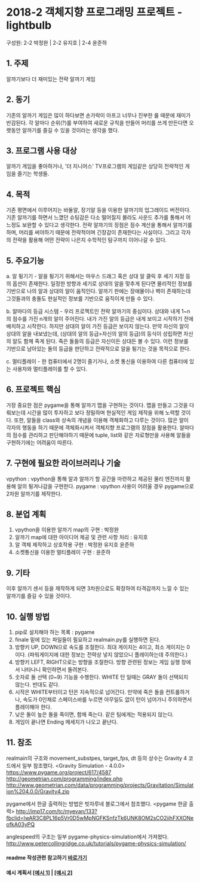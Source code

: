 # 2018-2 객체지향 프로그래밍 프로젝트 - **lightbulb**
구성원: 2-2 박정완 | 2-2 유지호 | 2-4 윤준하

## 1. 주제
알까기보다 더 재미있는 전략 알까기 게임

## 2. 동기
기존의 알까기 게임은 많이 하다보면 손가락이 아프고 너무나 진부한 룰 때문에 재미가 반감된다. 각 알마다 순위(?)를 부여하여 새로운 규칙을 만들어 머리를 쓰게 만든다면 오랫동안 알까기를 즐길 수 있을 것이라는 생각을 했다.

## 3. 프로그램 사용 대상
알까기 게임을 좋아하거나, '더 지니어스' TV프로그램의 게임같은 상당히 전략적인 게임을 즐기는 학생들.

## 4. 목적
기존 평면에서 이루어지는 바둘알, 장기알 등을 이용한 알까기의 업그레이드 버전이다. 기존 알까기를 하면서 느꼈던 슈팅감은 다소 떨어질지 몰라도 사운드 추가를 통해서 어느정도 보완할 수 있다고 생각한다. 전략 알까기의 장점은 점수 계산을 통해서 알까기를 하며, 머리를 써야하기 때문에 전략적이며 긴장감이 존재한다는 사실이다. 그리고 각자의 전략을 활용해 어떤 전략이 나은지 수학적인 탐구까지 이어나갈 수 있다.

## 5. 주요기능
  
 a. 알 튕기기 - 알을 튕기기 위해서는 마우스 드래그 혹은 상대 알 클릭 후 세기 지정 등의 옵션이 존재한다. 일정한 방향과 세기로 상대의 알을 맞추게 된다면 물리적인 정보를 기반으로 나의 알과 상대의 알이 움직인다. 알까기 판에는 장애물이나 벽이 존재하는데 그것들과의 충돌도 현실적인 정보를 기반으로 움직이게 만들 수 있다.

 b. 알마다의 등급 시스템 - 우리 프로젝트인 전략 알까기의 중심이다. 상대와 내게 1~n의 점수를 가진 n개의 알이 주어진다. 내가 가진 알의 등급은 내게 보이고 시작하기 전에 배치하고 시작한다. 하지만 상대의 알이 가진 등급은 보이지 않는다. 만약 자신의 알이 상대의 알을 내보냈는데, (상대의 알의 등급>자신의 알의 등급)의 등식이 성립하면 자신의 알도 함께 죽게 된다. 죽은 돌들의 등급은 자신이든 상대든 볼 수 있다. 이런 정보를 기반으로 남아있는 돌의 등급을 판단하고 전략적으로 알을 튕기는 것을 목적으로 한다.
  
 c. 멀티플레이 - 한 컴퓨터에서 2명이 즐기거나, 소켓 통신을 이용하여 다른 컴퓨터에 있는 사용자와 멀티플레이를 할 수 있다.

## 6. 프로젝트 핵심
가장 중요한 점은 pygame을 통해 알까기 맵을 구현하는 것이다. 맵을 만들고 그것을 다뤄보는데 시간을 많이 투자하고 보다 정밀하며 현실적인 게임 제작을 위해 노력할 것이다. 또한, 알들을 class와 상속의 개념을 이용해 객체화하고 다루는 것이다. 많은 알이 각자의 행동을 하기 때문에 객체화시켜서 객체지향 프로그램의 장점을 활용한다. 알마다의 점수를 관리하고 판단해야하기 때문에 tuple, list와 같은 자료형만을 사용해 알들을 구현하기에는 어려움이 따른다.

## 7. 구현에 필요한 라이브러리나 기술
vpython : vpython을 통해 알과 알까기 할 공간을 마련하고 제공된 물리 엔진까지 활용해 알의 튕겨나감을 구현한다.
pygame : vpython 사용이 어려울 경우 pygame으로 2차원 알까기를 제작한다.

## 8. **분업 계획**
1. vpython을 이용한 알까기 map의 구현 : 박정완
2. 알까기 map에 대한 아이디어 제공 및 관련 사항 처리 : 유지호
3. 알 객체 제작하고 상호작용 구현 : 박정완 유지호 윤준하
4. 소켓통신을 이용한 멀티플레이 구현 : 윤준하

## 9. 기타

이후 알까기 센서 등을 제작하게 되면 3차원으로도 확장하여 타격감까지 느낄 수 있는 알까기를 즐길 수 있을 것이다.

## 10. 실행 방법
 1. pip로 설치해야 하는 목록 : pygame
 2. finale 밑에 있는 파일들이 필요하고 realmain.py를 실행하면 된다.
 3. 방향키 UP, DOWN으로 속도를 조절한다. 최대 게이지는 4이고, 최소 게이지는 0이다. (파워게이지에 대한 정보는 전략상 넣지 않았으니 플레이하는데 주의한다.)
 4. 방향키 LEFT, RIGHT으로는 방향을 조절한다. 방향 관련된 정보는 게임 실행 창에서 나타나니 확인하면서 돌려본다.
 5. 숫자로 돌 선택 (0~9) 기능을 수행한다. WHITE 턴 일때는 GRAY 돌이 선택되지 않는다. 반대도 같다.
 6. 시작은 WHITE부터이고 턴은 지속적으로 넘어간다. 만약에 죽은 돌을 컨트롤하거나, 속도가 0인채로 스페이스바를 누르면 아무일도 없이 턴이 넘어가니 주의하면서 플레이해야 한다.
 7. 낮은 돌이 높은 돌을 죽이면, 함께 죽는다. 같은 팀에게는 적용되지 않는다.
 8. 게임이 끝나면 Ending 메세지가 나오고 끝난다.

## 11. 참조
realmain의 구조와 movement_substpes, target_fps, dt 등의 상수는 Gravity 4 코드에서 일부 참조했다.
<Gravity Simulation - 4.0.0> 
https://www.pygame.org/project/617/4587 
http://geometrian.com/programming/index.php 
http://www.geometrian.com/data/programming/projects/Gravitation/Simulation%204.0.0/Gravity4.zip

pygame에서 한글 출력하는 방법은 빗자루네 블로그에서 참조했다.
<pygame 한글 출력>
http://imp17.com/tc/myevan/133?fbclid=IwAR3C8PL16p5Vr0D5wMpNGFKSnfzTk6UNK8OM2sCO2iihFXXONeofkA03yPQ

anglespeed의 구조는 일부 pygame-physics-simulation에서 가져왔다.
<pygame-physics-simulation>
http://www.petercollingridge.co.uk/tutorials/pygame-physics-simulation/

#### readme 작성관련 참고하기 [바로가기](https://heropy.blog/2017/09/30/markdown/)

#### 예시 계획서 [[예시 1]](https://docs.google.com/document/d/1hcuGhTtmiTUxuBtr3O6ffrSMahKNhEj33woE02V-84U/edit?usp=sharing) | [[예시 2]](https://docs.google.com/document/d/1FmxTZvmrroOW4uZ34Xfyyk9ejrQNx6gtsB6k7zOvHYE/edit?usp=sharing)
